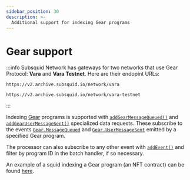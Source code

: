 ```yaml
---
sidebar_position: 30
description: >-
  Additional support for indexing Gear programs
---
```


# Gear support

:::info
Subsquid Network has gateways for two networks that use Gear Protocol: **Vara** and **Vara Testnet**. Here are their endopint URLs:
```
https://v2.archive.subsquid.io/network/vara
```
```
https://v2.archive.subsquid.io/network/vara-testnet
```
:::

Indexing [Gear](https://gear-tech.io/) programs is supported with [`addGearMessageQueued()`](/sdk/reference/processors/substrate-batch/data-requests/#addgearmessagequeued) and [`addGearUserMessageSent()`](/sdk/reference/processors/substrate-batch/data-requests/#addgearusermessagesent) specialized data requests. These subscribe to the events [`Gear.MessageQueued`](https://wiki.gear-tech.io/docs/api/events/#messagequeued) and [`Gear.UserMessageSent`](https://wiki.gear-tech.io/docs/api/events/#usermessagesent) emitted by a specified Gear program.

The processor can also subscribe to any other event with [`addEvent()`](/sdk/reference/processors/substrate-batch/data-requests/#events) and filter by program ID in the batch handler, if so necessary. 

An example of a squid indexing a Gear program (an NFT contract) can be found [here](https://github.com/subsquid/squid-sdk/tree/master/test/gear-nft).

